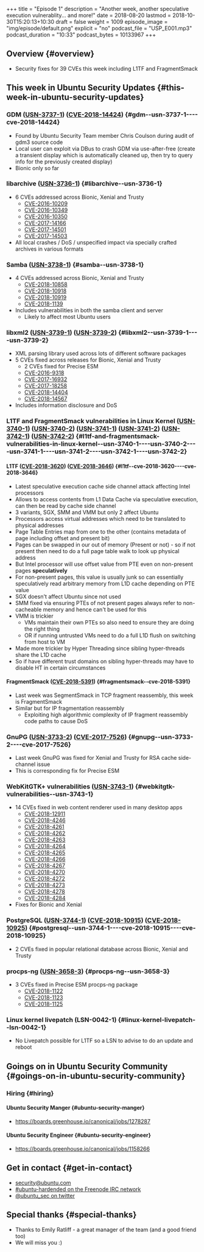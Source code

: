 +++
title = "Episode 1"
description = "Another week, another speculative execution vulnerablity... and more!"
date = 2018-08-20
lastmod = 2018-10-30T15:20:13+10:30
draft = false
weight = 1009
episode_image = "img/episode/default.png"
explicit = "no"
podcast_file = "USP_E001.mp3"
podcast_duration = "10:33"
podcast_bytes = 10133967
+++

## Overview {#overview}

-   Security fixes for 39 CVEs this week including L1TF and FragmentSmack


## This week in Ubuntu Security Updates {#this-week-in-ubuntu-security-updates}


### GDM ([USN-3737-1](https://usn.ubuntu.com/3737-1/)) ([CVE-2018-14424](https://people.canonical.com/~ubuntu-security/cve/CVE-2018-14424)) {#gdm--usn-3737-1----cve-2018-14424}

-   Found by Ubuntu Security Team member Chris Coulson during audit of gdm3 source code
-   Local user can exploit via DBus to crash GDM via use-after-free (create a transient display which is automatically cleaned up, then try to query info for the previously created display)
-   Bionic only so far


### libarchive ([USN-3736-1](https://usn.ubuntu.com/3736-1/)) {#libarchive--usn-3736-1}

-   6 CVEs addressed across Bionic, Xenial and Trusty
    -   [CVE-2016-10209](https://people.canonical.com/~ubuntu-security/cve/CVE-2016-10209)
    -   [CVE-2016-10349](https://people.canonical.com/~ubuntu-security/cve/CVE-2016-10349)
    -   [CVE-2016-10350](https://people.canonical.com/~ubuntu-security/cve/CVE-2016-10350)
    -   [CVE-2017-14166](https://people.canonical.com/~ubuntu-security/cve/CVE-2017-14166)
    -   [CVE-2017-14501](https://people.canonical.com/~ubuntu-security/cve/CVE-2017-14501)
    -   [CVE-2017-14503](https://people.canonical.com/~ubuntu-security/cve/CVE-2017-14503)
-   All local crashes / DoS / unspecified impact via specially crafted archives in various formats


### Samba ([USN-3738-1](https://usn.ubuntu.com/3738-1/)) {#samba--usn-3738-1}

-   4 CVEs addressed across Bionic, Xenial and Trusty
    -   [CVE-2018-10858](https://people.canonical.com/~ubuntu-security/cve/CVE-2018-10858)
    -   [CVE-2018-10918](https://people.canonical.com/~ubuntu-security/cve/CVE-2018-10918)
    -   [CVE-2018-10919](https://people.canonical.com/~ubuntu-security/cve/CVE-2018-10919)
    -   [CVE-2018-1139](https://people.canonical.com/~ubuntu-security/cve/CVE-2018-1139)
-   Includes vulnerabilities in both the samba client and server
    -   Likely to affect most Ubuntu users


### libxml2 ([USN-3739-1](https://usn.ubuntu.com/3739-1/)) ([USN-3739-2](https://usn.ubuntu.com/3739-2/)) {#libxml2--usn-3739-1----usn-3739-2}

-   XML parsing library used across lots of different software packages
-   5 CVEs fixed across releases for Bionic, Xenial and Trusty
    -   2 CVEs fixed for Precise ESM
    -   [CVE-2016-9318](https://people.canonical.com/~ubuntu-security/cve/CVE-2016-9318)
    -   [CVE-2017-16932](https://people.canonical.com/~ubuntu-security/cve/CVE-2017-16932)
    -   [CVE-2017-18258](https://people.canonical.com/~ubuntu-security/cve/CVE-2017-18258)
    -   [CVE-2018-14404](https://people.canonical.com/~ubuntu-security/cve/CVE-2018-14404)
    -   [CVE-2018-14567](https://people.canonical.com/~ubuntu-security/cve/CVE-2018-14567)
-   Includes information disclosure and DoS


### L1TF and FragmentSmack vulnerabilities in Linux Kernel ([USN-3740-1](https://usn.ubuntu.com/3740-1/)) ([USN-3740-2](https://usn.ubuntu.com/3740-2/)) ([USN-3741-1](https://usn.ubuntu.com/3741-1/)) ([USN-3741-2](https://usn.ubuntu.com/3741-2/)) ([USN-3742-1](https://usn.ubuntu.com/3742-1/)) ([USN-3742-2](https://usn.ubuntu.com/3742-2/)) {#l1tf-and-fragmentsmack-vulnerabilities-in-linux-kernel--usn-3740-1----usn-3740-2----usn-3741-1----usn-3741-2----usn-3742-1----usn-3742-2}


#### L1TF ([CVE-2018-3620](https://people.canonical.com/~ubuntu-security/cve/CVE-2018-3620)) ([CVE-2018-3646](https://people.canonical.com/~ubuntu-security/cve/CVE-2018-3646)) {#l1tf--cve-2018-3620----cve-2018-3646}

-   Latest speculative execution cache side channel attack affecting Intel processors
-   Allows to access contents from L1 Data Cache via speculative execution,  can then be read by cache side channel
-   3 variants, SGX, SMM and VMM but only 2 affect Ubuntu
-   Processors access virtual addresses which need to be translated to physical addresses
-   Page Table Entries map from one to the other (contains metadata of page including offset and present bit)
-   Pages can be swapped in our out of memory (Present or not) - so if not present then need to do a full page table walk to look up physical address
-   But Intel processor will use offset value from PTE even on non-present pages **speculatively**
-   For non-present pages, this value is usually junk so can essentially speculatively read arbitrary memory from L1D cache depending on PTE value
-   SGX doesn't affect Ubuntu since not used
-   SMM fixed via ensuring PTEs of not present pages always refer to non-cacheable memory and hence can't be used for this
-   VMM is trickier
    -   VMs maintain their own PTEs so also need to ensure they are doing the right thing
    -   OR if running untrusted VMs need to do a full L1D flush on switching from host to VM
-   Made more trickier by Hyper Threading since sibling hyper-threads share the L1D cache
-   So if have different trust domains on sibling hyper-threads may have to disable HT in certain circumstances


#### FragmentSmack ([CVE-2018-5391](https://people.canonical.com/~ubuntu-security/cve/CVE-2018-5391)) {#fragmentsmack--cve-2018-5391}

-   Last week was SegmentSmack in TCP fragment reassembly, this week is FragmentSmack
-   Similar but for IP fragmentation reassembly
    -   Exploiting high algorithmic complexity of IP fragment reassembly code paths to cause DoS


### GnuPG ([USN-3733-2](https://usn.ubuntu.com/3733-2/)) ([CVE-2017-7526](https://people.canonical.com/~ubuntu-security/cve/CVE-2017-7526)) {#gnupg--usn-3733-2----cve-2017-7526}

-   Last week GnuPG was fixed for Xenial and Trusty for RSA cache side-channel issue
-   This is corresponding fix for Precise ESM


### WebKitGTK+ vulnerabilities ([USN-3743-1](https://usn.ubuntu.com/3743-1/)) {#webkitgtk-vulnerabilities--usn-3743-1}

-   14 CVEs fixed in web content renderer used in many desktop apps
    -   [CVE-2018-12911](https://people.canonical.com/~ubuntu-security/cve/CVE-2018-12911)
    -   [CVE-2018-4246](https://people.canonical.com/~ubuntu-security/cve/CVE-2018-4246)
    -   [CVE-2018-4261](https://people.canonical.com/~ubuntu-security/cve/CVE-2018-4261)
    -   [CVE-2018-4262](https://people.canonical.com/~ubuntu-security/cve/CVE-2018-4262)
    -   [CVE-2018-4263](https://people.canonical.com/~ubuntu-security/cve/CVE-2018-4263)
    -   [CVE-2018-4264](https://people.canonical.com/~ubuntu-security/cve/CVE-2018-4264)
    -   [CVE-2018-4265](https://people.canonical.com/~ubuntu-security/cve/CVE-2018-4265)
    -   [CVE-2018-4266](https://people.canonical.com/~ubuntu-security/cve/CVE-2018-4266)
    -   [CVE-2018-4267](https://people.canonical.com/~ubuntu-security/cve/CVE-2018-4267)
    -   [CVE-2018-4270](https://people.canonical.com/~ubuntu-security/cve/CVE-2018-4270)
    -   [CVE-2018-4272](https://people.canonical.com/~ubuntu-security/cve/CVE-2018-4272)
    -   [CVE-2018-4273](https://people.canonical.com/~ubuntu-security/cve/CVE-2018-4273)
    -   [CVE-2018-4278](https://people.canonical.com/~ubuntu-security/cve/CVE-2018-4278)
    -   [CVE-2018-4284](https://people.canonical.com/~ubuntu-security/cve/CVE-2018-4284)
-   Fixes for Bionic and Xenial


### PostgreSQL ([USN-3744-1](https://usn.ubuntu.com/3744-1/)) ([CVE-2018-10915](https://people.canonical.com/~ubuntu-security/cve/CVE-2018-10915)) ([CVE-2018-10925](https://people.canonical.com/~ubuntu-security/cve/CVE-2018-10925)) {#postgresql--usn-3744-1----cve-2018-10915----cve-2018-10925}

-   2 CVEs fixed in popular relational database across Bionic, Xenial and Trusty


### procps-ng ([USN-3658-3](https://usn.ubuntu.com/3658-3/)) {#procps-ng--usn-3658-3}

-   3 CVEs fixed in Precise ESM procps-ng package
    -   [CVE-2018-1122](https://people.canonical.com/~ubuntu-security/cve/CVE-2018-1122)
    -   [CVE-2018-1123](https://people.canonical.com/~ubuntu-security/cve/CVE-2018-1123)
    -   [CVE-2018-1125](https://people.canonical.com/~ubuntu-security/cve/CVE-2018-1125)


### Linux kernel livepatch (LSN-0042-1) {#linux-kernel-livepatch--lsn-0042-1}

-   No Livepatch possible for L1TF so a LSN to advise to do an update and reboot


## Goings on in Ubuntu Security Community {#goings-on-in-ubuntu-security-community}


### Hiring {#hiring}


#### Ubuntu Security Manger {#ubuntu-security-manger}

-   <https://boards.greenhouse.io/canonical/jobs/1278287>


#### Ubuntu Security Engineer {#ubuntu-security-engineer}

-   <https://boards.greenhouse.io/canonical/jobs/1158266>


## Get in contact {#get-in-contact}

-   [security@ubuntu.com](mailto:security@ubuntu.com)
-   [#ubuntu-hardended on the Freenode IRC network](http://webchat.freenode.net?channels=%2523ubuntu-hardened&uio=d4)
-   [@ubuntu\_sec on twitter](https://twitter.com/ubuntu%5Fsec)


## Special thanks {#special-thanks}

-   Thanks to Emily Ratliff - a great manager of the team (and a good friend too)
-   We will miss you :)